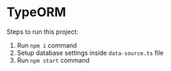 # TypeORM

Steps to run this project:

1. Run `npm i` command
2. Setup database settings inside `data-source.ts` file
3. Run `npm start` command
